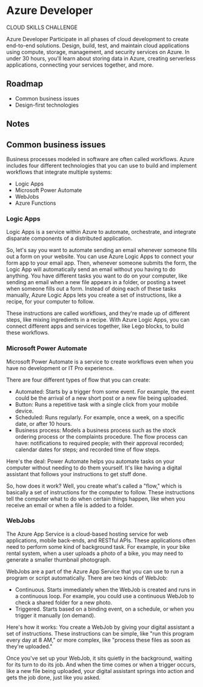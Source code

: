 
# Azure Developer

CLOUD SKILLS CHALLENGE

Azure Developer
Participate in all phases of cloud development to create end-to-end solutions. Design, build, test, and maintain cloud applications using compute, storage, management, and security services on Azure. In under 30 hours, you'll learn about storing data in Azure, creating serverless applications, connecting your services together, and more.




## Roadmap

- Common business issues
- Design-first technologies


## Notes

## Common business issues

Business processes modeled in software are often called workflows. Azure includes four different technologies that you can use to build and implement workflows that integrate multiple systems:

- Logic Apps
- Microsoft Power Automate
- WebJobs
- Azure Functions

### Logic Apps
Logic Apps is a service within Azure to automate, orchestrate, and integrate disparate components of a distributed application.

So, let's say you want to automate sending an email whenever someone fills out a form on your website. You can use Azure Logic Apps to connect your form app to your email app. Then, whenever someone submits the form, the Logic App will automatically send an email without you having to do anything. You have different tasks you want to do on your computer, like sending an email when a new file appears in a folder, or posting a tweet when someone fills out a form. Instead of doing each of these tasks manually, Azure Logic Apps lets you create a set of instructions, like a recipe, for your computer to follow.

These instructions are called workflows, and they're made up of different steps, like mixing ingredients in a recipe. With Azure Logic Apps, you can connect different apps and services together, like Lego blocks, to build these workflows.

### Microsoft Power Automate
Microsoft Power Automate is a service to create workflows even when you have no development or IT Pro experience.

There are four different types of flow that you can create:

- Automated: Starts by a trigger from some event. For example, the event could be the arrival of a new short post or a new file being uploaded.
- Button: Runs a repetitive task with a single click from your mobile device.
- Scheduled: Runs regularly. For example, once a week, on a specific date, or after 10 hours.
- Business process: Models a business process such as the stock ordering process or the complaints procedure. The flow process can have: notifications to required people; with their approval recorded; calendar dates for steps; and recorded time of flow steps.

Here's the deal: Power Automate helps you automate tasks on your computer without needing to do them yourself. It's like having a digital assistant that follows your instructions to get stuff done.

So, how does it work? Well, you create what's called a "flow," which is basically a set of instructions for the computer to follow. These instructions tell the computer what to do when certain things happen, like when you receive an email or when a file is added to a folder.

### WebJobs
The Azure App Service is a cloud-based hosting service for web applications, mobile back-ends, and RESTful APIs. These applications often need to perform some kind of background task. For example, in your bike rental system, when a user uploads a photo of a bike, you may need to generate a smaller thumbnail photograph.

WebJobs are a part of the Azure App Service that you can use to run a program or script automatically. 
There are two kinds of WebJob:

- Continuous. Starts immediately when the WebJob is created and runs in a continuous loop. For example, you could use a continuous WebJob to check a shared folder for a new photo.
- Triggered. Starts based on a binding event, on a schedule, or when you trigger it manually (on demand).

Here's how it works: You create a WebJob by giving your digital assistant a set of instructions. These instructions can be simple, like "run this program every day at 8 AM," or more complex, like "process these files as soon as they're uploaded."

Once you've set up your WebJob, it sits quietly in the background, waiting for its turn to do its job. And when the time comes or when a trigger occurs, like a new file being uploaded, your digital assistant springs into action and gets the job done, just like you asked.
